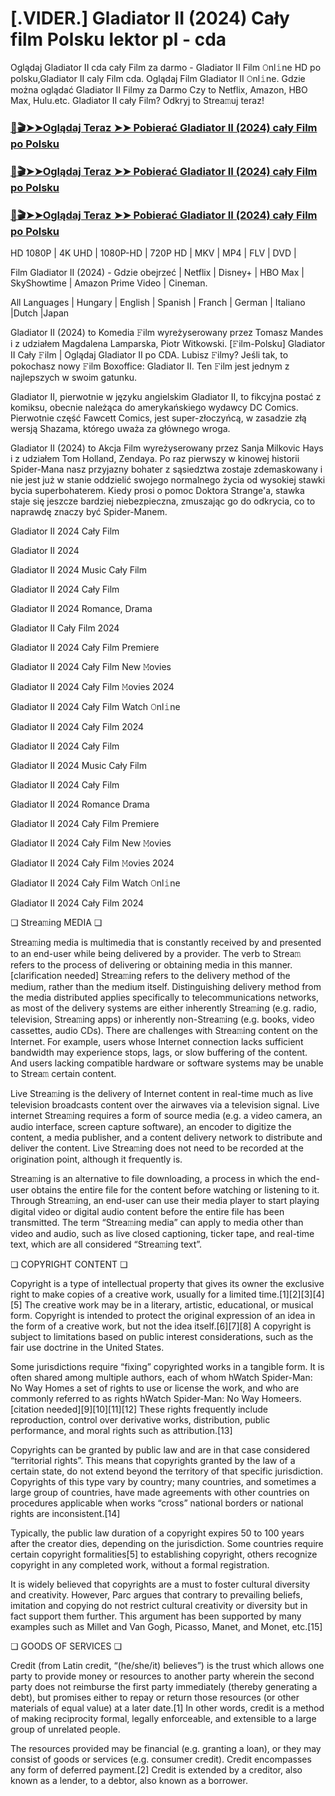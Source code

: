 # [.VIDER.] Gladiator II (2024) Cały film Polsku lektor pl - cda

Oglądaj Gladiator II cda cały Film za darmo - Gladiator II Film 𝙾nl𝚒ne HD po polsku,Gladiator II caly Film cda. Oglądaj Film Gladiator II 𝙾nl𝚒ne. Gdzie można oglądać Gladiator II Filmy za Darmo Czy to Netflix, Amazon, HBO Max, Hulu.etc. Gladiator II cały Film? Odkryj to Strea𝚖uj teraz!

### [📀🎬➤➤Oglądaj Teraz ➤➤ Pobierać Gladiator II (2024) cały Film po Polsku](http://r-movies.com/pl/movie/558449/gladiator-ii-gitcodepl)

### [📀🎬➤➤Oglądaj Teraz ➤➤ Pobierać Gladiator II (2024) cały Film po Polsku](http://r-movies.com/pl/movie/558449/gladiator-ii-gitcodepl)

### [📀🎬➤➤Oglądaj Teraz ➤➤ Pobierać Gladiator II (2024) cały Film po Polsku](http://r-movies.com/pl/movie/558449/gladiator-ii-gitcodepl)

HD 1080P | 4K UHD | 1080P-HD | 720P HD | MKV | MP4 | FLV | DVD |

Film Gladiator II (2024) - Gdzie obejrzeć | Netflix | Disney+ | HBO Max | SkyShowtime | Amazon Prime Video | Cineman.

All Languages | Hungary | English | Spanish | Franch | German | Italiano |Dutch |Japan

Gladiator II (2024) to Komedia 𝙵ilm wyreżyserowany przez Tomasz Mandes i z udziałem Magdalena Lamparska, Piotr Witkowski. [𝙵ilm-Polsku] Gladiator II Cały 𝙵ilm | Oglądaj Gladiator II  po CDA. Lubisz 𝙵ilmy? Jeśli tak, to pokochasz nowy 𝙵ilm Boxoffice: Gladiator II. Ten 𝙵ilm jest jednym z najlepszych w swoim gatunku.

Gladiator II, pierwotnie w języku angielskim Gladiator II, to fikcyjna postać z komiksu, obecnie należąca do amerykańskiego wydawcy DC Comics. Pierwotnie część Fawcett Comics, jest super-złoczyńcą, w zasadzie złą wersją Shazama, którego uważa za głównego wroga.

Gladiator II (2024) to Akcja Film wyreżyserowany przez Sanja Milkovic Hays i z udziałem Tom Holland, Zendaya. Po raz pierwszy w kinowej historii Spider-Mana nasz przyjazny bohater z sąsiedztwa zostaje zdemaskowany i nie jest już w stanie oddzielić swojego normalnego życia od wysokiej stawki bycia superbohaterem. Kiedy prosi o pomoc Doktora Strange'a, stawka staje się jeszcze bardziej niebezpieczna, zmuszając go do odkrycia, co to naprawdę znaczy być Spider-Manem.

Gladiator II 2024 Cały Film

Gladiator II 2024

Gladiator II 2024 Music Cały Film

Gladiator II 2024 Cały Film

Gladiator II 2024 Romance, Drama

Gladiator II Cały Film 2024

Gladiator II 2024 Cały Film Premiere

Gladiator II 2024 Cały Film New 𝙼ovies

Gladiator II 2024 Cały Film 𝙼ovies 2024

Gladiator II 2024 Cały Film Watch 𝙾nl𝚒ne

Gladiator II 2024 Cały Film 2024

Gladiator II 2024 Cały Film

Gladiator II 2024 Music Cały Film

Gladiator II 2024 Cały Film

Gladiator II 2024 Romance Drama

Gladiator II 2024 Cały Film Premiere

Gladiator II 2024 Cały Film New 𝙼ovies

Gladiator II 2024 Cały Film 𝙼ovies 2024

Gladiator II 2024 Cały Film Watch 𝙾nl𝚒ne

Gladiator II 2024 Cały Film 2024

❏ Strea𝚖ing MEDIA ❏

Strea𝚖ing media is multimedia that is constantly received by and presented to an end-user while being delivered by a provider. The verb to Strea𝚖 refers to the process of delivering or obtaining media in this manner.[clarification needed] Strea𝚖ing refers to the delivery method of the medium, rather than the medium itself. Distinguishing delivery method from the media distributed applies specifically to telecommunications networks, as most of the delivery systems are either inherently Strea𝚖ing (e.g. radio, television, Strea𝚖ing apps) or inherently non-Strea𝚖ing (e.g. books, video cassettes, audio CDs). There are challenges with Strea𝚖ing content on the Internet. For example, users whose Internet connection lacks sufficient bandwidth may experience stops, lags, or slow buffering of the content. And users lacking compatible hardware or software systems may be unable to Strea𝚖 certain content.

Live Strea𝚖ing is the delivery of Internet content in real-time much as live television broadcasts content over the airwaves via a television signal. Live internet Strea𝚖ing requires a form of source media (e.g. a video camera, an audio interface, screen capture software), an encoder to digitize the content, a media publisher, and a content delivery network to distribute and deliver the content. Live Strea𝚖ing does not need to be recorded at the origination point, although it frequently is.

Strea𝚖ing is an alternative to file downloading, a process in which the end-user obtains the entire file for the content before watching or listening to it. Through Strea𝚖ing, an end-user can use their media player to start playing digital video or digital audio content before the entire file has been transmitted. The term “Strea𝚖ing media” can apply to media other than video and audio, such as live closed captioning, ticker tape, and real-time text, which are all considered “Strea𝚖ing text”.

❏ COPYRIGHT CONTENT ❏

Copyright is a type of intellectual property that gives its owner the exclusive right to make copies of a creative work, usually for a limited time.[1][2][3][4][5] The creative work may be in a literary, artistic, educational, or musical form. Copyright is intended to protect the original expression of an idea in the form of a creative work, but not the idea itself.[6][7][8] A copyright is subject to limitations based on public interest considerations, such as the fair use doctrine in the United States.

Some jurisdictions require “fixing” copyrighted works in a tangible form. It is often shared among multiple authors, each of whom hWatch Spider-Man: No Way Homes a set of rights to use or license the work, and who are commonly referred to as rights hWatch Spider-Man: No Way Homeers.[citation needed][9][10][11][12] These rights frequently include reproduction, control over derivative works, distribution, public performance, and moral rights such as attribution.[13]

Copyrights can be granted by public law and are in that case considered “territorial rights”. This means that copyrights granted by the law of a certain state, do not extend beyond the territory of that specific jurisdiction. Copyrights of this type vary by country; many countries, and sometimes a large group of countries, have made agreements with other countries on procedures applicable when works “cross” national borders or national rights are inconsistent.[14]

Typically, the public law duration of a copyright expires 50 to 100 years after the creator dies, depending on the jurisdiction. Some countries require certain copyright formalities[5] to establishing copyright, others recognize copyright in any completed work, without a formal registration.

It is widely believed that copyrights are a must to foster cultural diversity and creativity. However, Parc argues that contrary to prevailing beliefs, imitation and copying do not restrict cultural creativity or diversity but in fact support them further. This argument has been supported by many examples such as Millet and Van Gogh, Picasso, Manet, and Monet, etc.[15]

❏ GOODS OF SERVICES ❏

Credit (from Latin credit, “(he/she/it) believes”) is the trust which allows one party to provide money or resources to another party wherein the second party does not reimburse the first party immediately (thereby generating a debt), but promises either to repay or return those resources (or other materials of equal value) at a later date.[1] In other words, credit is a method of making reciprocity formal, legally enforceable, and extensible to a large group of unrelated people.

The resources provided may be financial (e.g. granting a loan), or they may consist of goods or services (e.g. consumer credit). Credit encompasses any form of deferred payment.[2] Credit is extended by a creditor, also known as a lender, to a debtor, also known as a borrower.
